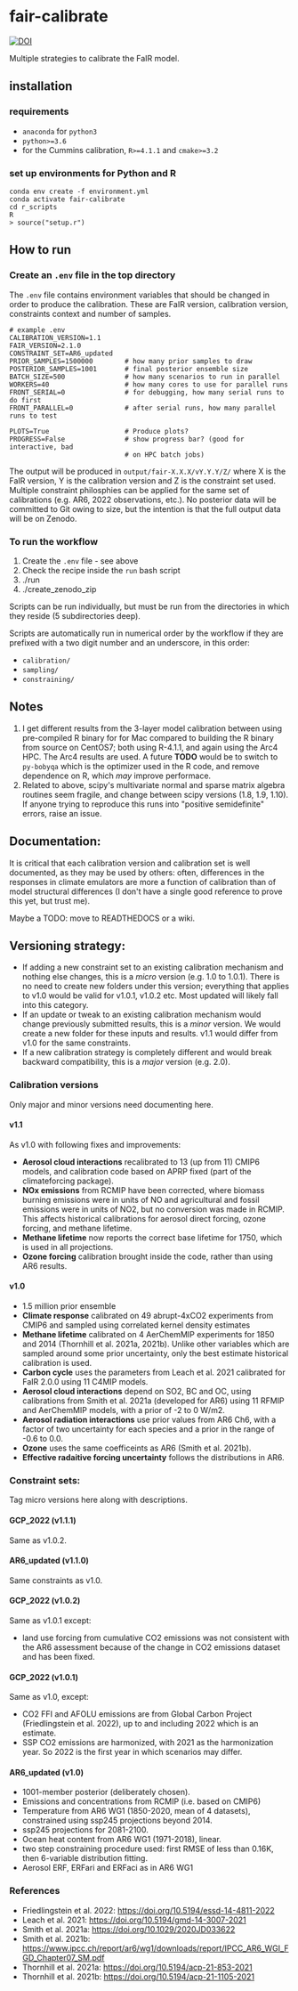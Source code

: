 # fair-calibrate

[![DOI](https://zenodo.org/badge/DOI/10.5281/zenodo.7112539.svg)](https://doi.org/10.5281/zenodo.7112539)

Multiple strategies to calibrate the FaIR model.

## installation

### requirements
- `anaconda` for `python3`
- `python>=3.6`
- for the Cummins calibration, `R>=4.1.1` and `cmake>=3.2`

### set up environments for Python and R
```
conda env create -f environment.yml
conda activate fair-calibrate
cd r_scripts
R
> source("setup.r")
```

## How to run

### Create an `.env` file in the top directory

The `.env` file contains environment variables that should be changed in order to produce the calibration. These are FaIR version, calibration version, constraints context and number of samples.

```
# example .env
CALIBRATION_VERSION=1.1
FAIR_VERSION=2.1.0
CONSTRAINT_SET=AR6_updated
PRIOR_SAMPLES=1500000        # how many prior samples to draw
POSTERIOR_SAMPLES=1001       # final posterior ensemble size
BATCH_SIZE=500               # how many scenarios to run in parallel
WORKERS=40                   # how many cores to use for parallel runs
FRONT_SERIAL=0               # for debugging, how many serial runs to do first
FRONT_PARALLEL=0             # after serial runs, how many parallel runs to test

PLOTS=True                   # Produce plots?
PROGRESS=False               # show progress bar? (good for interactive, bad
                             # on HPC batch jobs)
```

The output will be produced in `output/fair-X.X.X/vY.Y.Y/Z/` where X is the FaIR version, Y is the calibration version and Z is the constraint set used. Multiple constraint philosphies can be applied for the same set of calibrations (e.g. AR6, 2022 observations, etc.). No posterior data will be committed to Git owing to size, but the intention is that the full output data will be on Zenodo.

### To run the workflow

1. Create the `.env` file - see above
2. Check the recipe inside the `run` bash script
3. ./run
4. ./create_zenodo_zip

Scripts can be run individually, but must be run from the directories in which they reside (5 subdirectories deep).

Scripts are automatically run in numerical order by the workflow if they are prefixed with a two digit number and an underscore, in this order:
- `calibration/`
- `sampling/`
- `constraining/`

## Notes
1. I get different results from the 3-layer model calibration between using pre-compiled R binary for for Mac compared to building the R binary from source on CentOS7; both using R-4.1.1, and again using the Arc4 HPC. The Arc4 results are used. A future **TODO** would be to switch to ``py-bobyqa`` which is the optimizer used in the R code, and remove dependence on R, which *may* improve performace.
2. Related to above, scipy's multivariate normal and sparse matrix algebra routines seem fragile, and change between scipy versions (1.8, 1.9, 1.10). If anyone trying to reproduce this runs into "positive semidefinite" errors, raise an issue.

## Documentation:

It is critical that each calibration version and calibration set is well documented, as they may be used by others: often, differences in the responses in climate emulators are more a function of calibration than of model structural differences (I don't have a single good reference to prove this yet, but trust me).

Maybe a TODO: move to READTHEDOCS or a wiki.

## Versioning strategy:

- If adding a new constraint set to an existing calibration mechanism and nothing else changes, this is a *micro* version (e.g. 1.0 to 1.0.1). There is no need to create new folders under this version; everything that applies to v1.0 would be valid for v1.0.1, v1.0.2 etc. Most updated will likely fall into this category.
- If an update or tweak to an existing calibration mechanism would change previously submitted results, this is a *minor* version. We would create a new folder for these inputs and results. v1.1 would differ from v1.0 for the same constraints.
- If a new calibration strategy is completely different and would break backward compatibility, this is a *major* version (e.g. 2.0).

### Calibration versions
Only major and minor versions need documenting here.

#### v1.1

As v1.0 with following fixes and improvements:
- **Aerosol cloud interactions** recalibrated to 13 (up from 11) CMIP6 models, and calibration code based on APRP fixed (part of the climateforcing package).
- **NOx emissions** from RCMIP have been corrected, where biomass burning emissions were in units of NO and agricultural and fossil emissions were in units of NO2, but no conversion was made in RCMIP. This affects historical calibrations for aerosol direct forcing, ozone forcing, and methane lifetime.
- **Methane lifetime** now reports the correct base lifetime for 1750, which is used in all projections.
- **Ozone forcing** calibration brought inside the code, rather than using AR6 results.

#### v1.0
- 1.5 million prior ensemble
- **Climate response** calibrated on 49 abrupt-4xCO2 experiments from CMIP6 and sampled using correlated kernel density estimates
- **Methane lifetime** calibrated on 4 AerChemMIP experiments for 1850 and 2014 (Thornhill et al. 2021a, 2021b). Unlike other variables which are sampled around some prior uncertainty, only the best estimate historical calibration is used.
- **Carbon cycle** uses the parameters from Leach et al. 2021 calibrated for FaIR 2.0.0 using 11 C4MIP models.
- **Aerosol cloud interactions** depend on SO2, BC and OC, using calibrations from Smith et al. 2021a (developed for AR6) using 11 RFMIP and AerChemMIP models, with a prior of -2 to 0 W/m2.
- **Aerosol radiation interactions** use prior values from AR6 Ch6, with a factor of two uncertainty for each species and a prior in the range of -0.6 to 0.0.
- **Ozone** uses the same coefficeints as AR6 (Smith et al. 2021b).
- **Effective radaitive forcing uncertainty** follows the distributions in AR6.

### Constraint sets:
Tag micro versions here along with descriptions.

#### GCP_2022 (v1.1.1)
Same as v1.0.2.

#### AR6_updated (v1.1.0)
Same constraints as v1.0.

#### GCP_2022 (v1.0.2)
Same as v1.0.1 except:
- land use forcing from cumulative CO2 emissions was not consistent with the AR6 assessment because of the change in CO2 emissions dataset and has been fixed.

#### GCP_2022 (v1.0.1)
Same as v1.0, except:
- CO2 FFI and AFOLU emissions are from Global Carbon Project (Friedlingstein et al. 2022), up to and including 2022 which is an estimate.
- SSP CO2 emissions are harmonized, with 2021 as the harmonization year. So 2022 is the first year in which scenarios may differ.

#### AR6_updated (v1.0)
- 1001-member posterior (deliberately chosen).
- Emissions and concentrations from RCMIP (i.e. based on CMIP6)
- Temperature from AR6 WG1 (1850-2020, mean of 4 datasets), constrained using ssp245 projections beyond 2014.
- ssp245 projections for 2081-2100.
- Ocean heat content from AR6 WG1 (1971-2018), linear.
- two step constraining procedure used: first RMSE of less than 0.16K, then 6-variable distribution fitting.
- Aerosol ERF, ERFari and ERFaci as in AR6 WG1

### References
- Friedlingstein et al. 2022: https://doi.org/10.5194/essd-14-4811-2022
- Leach et al. 2021: https://doi.org/10.5194/gmd-14-3007-2021
- Smith et al. 2021a: https://doi.org/10.1029/2020JD033622
- Smith et al. 2021b: https://www.ipcc.ch/report/ar6/wg1/downloads/report/IPCC_AR6_WGI_FGD_Chapter07_SM.pdf
- Thornhill et al. 2021a: https://doi.org/10.5194/acp-21-853-2021
- Thornhill et al. 2021b: https://doi.org/10.5194/acp-21-1105-2021
